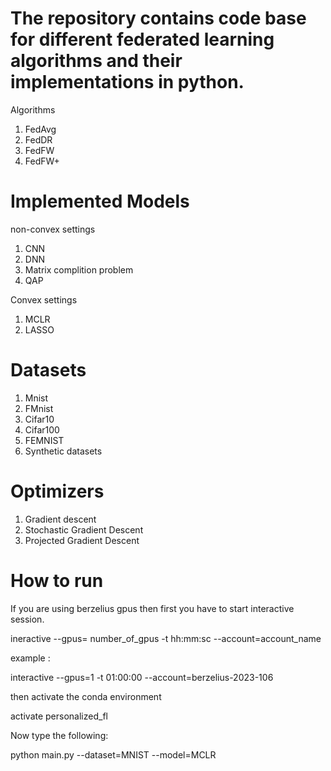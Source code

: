 # The repository contains code base for different federated learning algorithms and their implementations in python. 

Algorithms
1) FedAvg
2) FedDR
3) FedFW
4) FedFW+

# Implemented Models
non-convex settings
1) CNN
2) DNN
3) Matrix complition problem
4) QAP

Convex settings
1) MCLR
2) LASSO


# Datasets
1) Mnist
2) FMnist
3) Cifar10
4) Cifar100 
5) FEMNIST 
4) Synthetic datasets 


# Optimizers

1) Gradient descent
2) Stochastic Gradient Descent
3) Projected Gradient Descent


# How to run

If you are using berzelius gpus then first you have to start interactive session.

ineractive --gpus= number_of_gpus -t hh:mm:sc --account=account_name

example :

interactive --gpus=1 -t 01:00:00 --account=berzelius-2023-106

then activate the conda environment

activate personalized_fl

Now type the following:

python main.py --dataset=MNIST --model=MCLR  